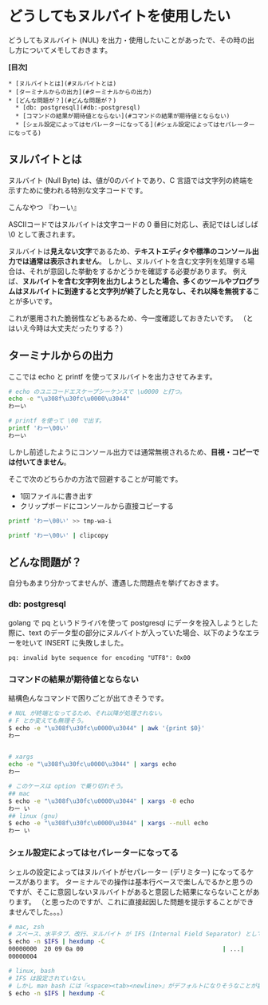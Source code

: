 # どうしてもヌルバイトを使用したい

どうしてもヌルバイト (NUL) を出力・使用したいことがあったで、その時の出し方についてメモしておきます。

**[目次]**

```
* [ヌルバイトとは](#ヌルバイトとは)
* [ターミナルからの出力](#ターミナルからの出力)
* [どんな問題が？](#どんな問題が？)
  * [db: postgresql](#db:-postgresql)
  * [コマンドの結果が期待値とならない](#コマンドの結果が期待値とならない)
  * [シェル設定によってはセパレーターになってる](#シェル設定によってはセパレーターになってる)
```

## ヌルバイトとは

ヌルバイト (Null Byte) は、値が0のバイトであり、C 言語では文字列の終端を示すために使われる特別な文字コードです。

こんなやつ
『わー い』

ASCIIコードではヌルバイトは文字コードの 0 番目に対応し、表記ではしばしば \0 として表されます。

ヌルバイトは**見えない文字**であるため、**テキストエディタや標準のコンソール出力では通常は表示されません**。
しかし、ヌルバイトを含む文字列を処理する場合は、それが意図した挙動をするかどうかを確認する必要があります。
例えば、**ヌルバイトを含む文字列を出力しようとした場合、多くのツールやプログラムはヌルバイトに到達すると文字列が終了したと見なし、それ以降を無視する**ことが多いです。

これが悪用された脆弱性などもあるため、今一度確認しておきたいです。
（とはいえ今時は大丈夫だったりする？）

## ターミナルからの出力

ここでは echo と printf を使ってヌルバイトを出力させてみます。

``` sh
# echo のユニコードエスケープシーケンスで \u0000 と打つ。
echo -e "\u308f\u30fc\u0000\u3044"
わーい

# printf を使って \00 で出す。
printf 'わー\00い' 
わーい
```

しかし前述したようにコンソール出力では通常無視されるため、**目視・コピーでは付いてきません**。

そこで次のどちらかの方法で回避することが可能です。

- 1回ファイルに書き出す
- クリップボードにコンソールから直接コピーする

``` sh
printf 'わー\00い' >> tmp-wa-i

printf 'わー\00い' | clipcopy
```

## どんな問題が？

自分もあまり分かってませんが、遭遇した問題点を挙げておきます。

### db: postgresql

golang で pq というドライバを使って postgresql にデータを投入しようとした際に、text のデータ型の部分にヌルバイトが入っていた場合、以下のようなエラーを吐いて INSERT に失敗しました。

```
pq: invalid byte sequence for encoding "UTF8": 0x00
```

### コマンドの結果が期待値とならない

結構色んなコマンドで困りごとが出てきそうです。

``` sh
# NUL が終端となってるため、それ以降が処理されない。
# F とか変えても無理そう。
$ echo -e "\u308f\u30fc\u0000\u3044" | awk '{print $0}'
わー


# xargs
echo -e "\u308f\u30fc\u0000\u3044" | xargs echo
わー

# このケースは option で乗り切れそう。
## mac
$ echo -e "\u308f\u30fc\u0000\u3044" | xargs -0 echo
わー い
## linux (gnu)
$ echo -e "\u308f\u30fc\u0000\u3044" | xargs --null echo
わー い
```

### シェル設定によってはセパレーターになってる

シェルの設定によってはヌルバイトがセパレーター (デリミター) になってるケースがあります。
ターミナルでの操作は基本行ベースで楽しんでるかと思うのですが、そこに意図しないヌルバイトがあると意図した結果にならないことがあります。
（と思ったのですが、これに直接起因した問題を提示することができませんでした。。。）

``` sh
# mac, zsh
# スペース、水平タブ、改行、ヌルバイト が IFS (Internal Field Separator) として設定されている。
$ echo -n $IFS | hexdump -C
00000000  20 09 0a 00                                       | ...|
00000004

# linux, bash
# IFS は設定されていない。
# しかし man bash には『<space><tab><newline>』がデフォルトになりそうなことが書いてる。
$ echo -n $IFS | hexdump -C
```
